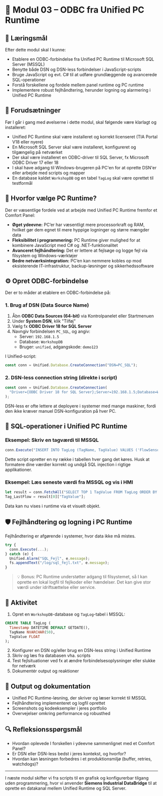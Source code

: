 # 🧩 Modul 03 – ODBC fra Unified PC Runtime

## 🎯 Læringsmål
Efter dette modul skal I kunne:
- Etablere en ODBC-forbindelse fra Unified PC Runtime til Microsoft SQL Server (MSSQL)
- Benytte både DSN og DSN-less forbindelser i JavaScript-scripts
- Bruge JavaScript og evt. C# til at udføre grundlæggende og avancerede SQL-operationer
- Forstå forskellene og fordele mellem panel runtime og PC runtime
- Implementere robust fejlhåndtering, herunder logning og alarmering i Unified PC Runtime

## 🧠 Forudsætninger
Før I går i gang med øvelserne i dette modul, skal følgende være klarlagt og installeret:
- Unified PC Runtime skal være installeret og korrekt licenseret (TIA Portal V18 eller nyere)
- En Microsoft SQL Server skal være installeret, konfigureret og tilgængelig på netværket
- Der skal være installeret en ODBC-driver til SQL Server, fx Microsoft ODBC Driver 17 eller 18
- I skal have adgang til Windows-brugeren på PC'en for at oprette DSN'er eller arbejde med scripts og mapper
- En database kaldet `WorkshopDB` og en tabel `TagLog` skal være oprettet til testformål

## 🔎 Hvorfor vælge PC Runtime?
Der er væsentlige fordele ved at arbejde med Unified PC Runtime fremfor et Comfort Panel:
- **Øget ydeevne:** PC’er har væsentligt mere processorkraft og RAM, hvilket gør dem egnet til mere hyppige logninger og større mængder data
- **Fleksibilitet i programmering:** PC Runtime giver mulighed for at kombinere JavaScript med C# og .NET-funktionalitet
- **Avanceret fejlhåndtering:** Det er lettere at fejlsøge og logge fejl via filsystem og Windows-værktøjer
- **Bedre netværksintegration:** PC’en kan nemmere kobles op mod eksisterende IT-infrastruktur, backup-løsninger og sikkerhedssoftware

## ⚙️ Opret ODBC-forbindelse
Der er to måder at etablere en ODBC-forbindelse på: 

### 1. Brug af DSN (Data Source Name)
1. Åbn **ODBC Data Sources (64-bit)** via Kontrolpanelet eller Startmenuen
2. Under **System DSN**, klik "Tilføj"
3. Vælg fx **ODBC Driver 18 for SQL Server**
4. Navngiv forbindelsen `PC_SQL`, og angiv:
   - Server: `192.168.1.5`
   - Database: `WorkshopDB`
   - Bruger: `unified`, adgangskode: `demo123`

I Unified-script:
```javascript
const conn = Unified.Database.CreateConnection("DSN=PC_SQL");
```

### 2. DSN-less connection string (direkte i script)
```javascript
const conn = Unified.Database.CreateConnection(
  "Driver={ODBC Driver 18 for SQL Server};Server=192.168.1.5;Database=WorkshopDB;Uid=unified;Pwd=demo123;Encrypt=no;"
);
```
DSN-less er ofte lettere at deployere i systemer med mange maskiner, fordi den ikke kræver manuel DSN-konfiguration på hver PC.

## 📜 SQL-operationer i Unified PC Runtime

### Eksempel: Skriv en tagværdi til MSSQL
```javascript
conn.Execute("INSERT INTO TagLog (TagName, TagValue) VALUES ('FlowSensor', " + Tag_Flow + ")");
```
Dette script opretter en ny række i tabellen hver gang det køres. Husk at formatere dine værdier korrekt og undgå SQL injection i rigtige applikationer.

### Eksempel: Læs seneste værdi fra MSSQL og vis i HMI
```javascript
let result = conn.FetchAll("SELECT TOP 1 TagValue FROM TagLog ORDER BY Timestamp DESC");
Tag_LastFlow = result[0]["TagValue"];
```
Data kan nu vises i runtime via et visuelt objekt.

## 🛡️ Fejlhåndtering og logning i PC Runtime
Fejlhåndtering er afgørende i systemer, hvor data ikke må mistes.

```javascript
try {
  conn.Execute(...);
} catch (e) {
  Unified.Alarm("SQL_Fejl", e.message);
  fs.appendText("/log/sql_fejl.txt", e.message);
}
```

> 💡 Bonus: PC Runtime understøtter adgang til filsystemet, så I kan oprette en lokal logfil til fejlkoder eller hændelser. Det kan give stor værdi under idriftsættelse eller service.

## 📂 Aktivitet
1. Opret en `WorkshopDB`-database og `TagLog`-tabel i MSSQL:
```sql
CREATE TABLE TagLog (
  Timestamp DATETIME DEFAULT GETDATE(),
  TagName NVARCHAR(50),
  TagValue FLOAT
);
```
2. Konfigurer en DSN og/eller brug en DSN-less string i Unified Runtime
3. Skriv og læs fra databasen vha. scripts
4. Test fejlsituationer ved fx at ændre forbindelsesoplysninger eller slukke for netværk
5. Dokumentér output og reaktioner

## 📌 Output og dokumentation
- Unified PC Runtime-løsning, der skriver og læser korrekt til MSSQL
- Fejlhåndtering implementeret og logfil oprettet
- Screenshots og kodeeksempler i jeres portfolio
- Overvejelser omkring performance og robusthed

## 🔍 Refleksionsspørgsmål
- Hvordan oplevede I forskellen i ydeevne sammenlignet med et Comfort Panel?
- Er DSN eller DSN-less bedst i jeres kontekst, og hvorfor?
- Hvordan kan løsningen forbedres i et produktionsmiljø (buffer, retries, watchdogs)?

---

I næste modul skifter vi fra scripts til en grafisk og konfigurerbar tilgang uden programmering, hvor vi anvender **Siemens Industrial DataBridge** til at oprette en datakanal mellem Unified Runtime og SQL Server.

